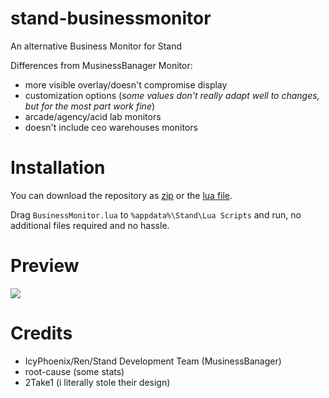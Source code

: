 # stand-businessmonitor
An alternative Business Monitor for Stand

Differences from MusinessBanager Monitor:
- more visible overlay/doesn't compromise display
- customization options (*some values don't really adapt well to changes, but for the most part work fine*)
- arcade/agency/acid lab monitors
- doesn't include ceo warehouses monitors

# Installation
You can download the repository as [zip](https://github.com/stagnate6628/stand-businessmonitor/archive/refs/heads/main.zip) or the [lua file](https://raw.githubusercontent.com/stagnate6628/stand-businessmonitor/main/BusinessMonitor.lua).

Drag `BusinessMonitor.lua` to `%appdata%\Stand\Lua Scripts` and run, no additional files required and no hassle.

# Preview
[![](https://raw.githubusercontent.com/stagnate6628/stand-businessoverlay/main/preview.png)](https://raw.githubusercontent.com/stagnate6628/stand-businessmonitor/main/preview.png)

# Credits
- IcyPhoenix/Ren/Stand Development Team (MusinessBanager)
- root-cause (some stats)
- 2Take1 (i literally stole their design)
